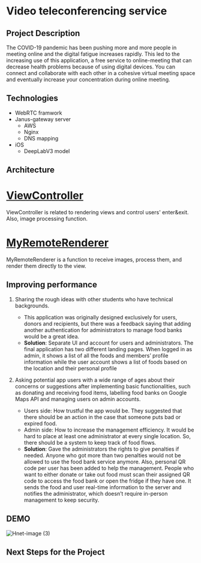 # Video teleconferencing service

## Project Description
The COVID-19 pandemic has been pushing more and more people in meeting online and the digital fatigue increases rapidly. This led to the increasing use of this application, a free service to online-meeting that can decrease health problems because of using digital devices. You can connect and collaborate with each other in a cohesive virtual meeting space and eventually increase your concentration during online meeting. 

## Technologies
- WebRTC framwork
- Janus-gateway server
  - AWS
  - Nginx
  - DNS mapping
- iOS
  - DeepLabV3 model

## Architecture

# [ViewController](https://github.com/jiin9802/webRTC/blob/master/janus-gateway-ios%20/janus-gateway-ios/Janus/ViewController.m)
ViewController is related to rendering views and control users' enter&exit.
Also, image processing function.

# [MyRemoteRenderer](https://github.com/jiin9802/webRTC/blob/master/janus-gateway-ios%20/janus-gateway-ios/Janus/MyRemoteRenderer.m)
MyRemoteRenderer is a function to receive images, process them, and render them directly to the view. 

## Improving performance
1. Sharing the rough ideas with other students who have technical backgrounds. 
   - This application was originally designed exclusively for users, donors and recipients, but there was a feedback saying that adding another authentication for administrators to manage food banks would be a great idea. 
   - **Solution**: Separate UI and account for users and administrators. The final application has two different landing pages. When logged in as admin, it shows a list of all the foods and members’ profile information while the user account shows a list of foods based on the location and their personal profile
 
 2. Asking potential app users with a wide range of ages about their concerns or suggestions after implementing basic functionalities, such as donating and receiving food items, labelling food banks on Google Maps API and managing users on admin accounts.
    - Users side: How trustful the app would be. They suggested that there should be an action in the case that someone puts bad or expired food. 
    - Admin side: How to increase the management efficiency. It would be hard to place at least one administrator at every single location. So, there should be a system to keep track of food flows.
    - **Solution**: Gave the administrators the rights to give penalties if needed. Anyone who got more than two penalties would not be allowed to use the food bank service anymore. Also, personal QR code per user has been added to help the management. People who want to either donate or take out food must scan their assigned QR code to access the food bank or open the fridge if they have one. It sends the food and user real-time information to the server and notifies the administrator, which doesn’t require in-person management to keep security.


## DEMO
![Hnet-image (3)](https://user-images.githubusercontent.com/51341750/139804342-bc7510ea-aa4b-47d4-94bc-c189e2af6e34.gif)

## Next Steps for the Project
